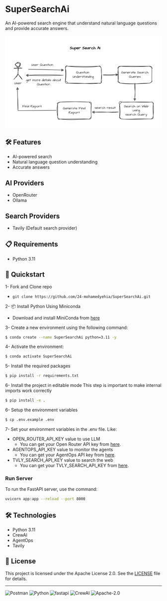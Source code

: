 # SuperSearchAi
An AI-powered search engine that understand natural language questions and provide accurate answers.

![SuperSearchAi](./public/supersearchai.png)

## 🛠 Features
- AI-powered search 
- Natural language question understanding
- Accurate answers

## AI Providers
- OpenRouter
- Ollama

## Search Providers
- Tavily (Default search provider)

## 📋 Requirements
- Python 3.11

## 🚀 Quickstart

1- Fork and Clone repo
 - `git clone https://github.com/24-mohamedyehia/SuperSearchAi.git`

2- 📦 Install Python Using Miniconda
 - Download and install MiniConda from [here](https://www.anaconda.com/docs/getting-started/miniconda/main#quick-command-line-install)

3- Create a new environment using the following command:
```bash
$ conda create --name SuperSearchAi python=3.11 -y
```

4- Activate the environment:
```bash
$ conda activate SuperSearchAi
```

5- Install the required packages
```bash
$ pip install -r requirements.txt
```
6- Install the project in editable mode
This step is important to make internal imports work correctly
```bash
$ pip install -e .
```

6- Setup the environment variables
```bash
$ cp .env.example .env
```

7- Set your environment variables in the .env file. Like:
- OPEN_ROUTER_API_KEY value to use LLM
    - You can get your Open Router API key from [here](https://openrouter.ai/settings/keys).
- AGENTOPS_API_KEY value to monitor the agents
    - You can get your AgentOps API key from [here](https://agentops.com/).
- TVLY_SEARCH_API_KEY value to search the web
    - You can get your TVLY_SEARCH_API_KEY from [here](https://app.tavily.com/).

### Run Server
To run the FastAPI server, use the command:
```bash
uvicorn app:app --reload --port 8000
```

## 🛠 Technologies
- Python 3.11
- CrewAI
- AgentOps
- Tavily    

## 📜 License
This project is licensed under the Apache License 2.0. See the [LICENSE](./LICENSE) file for details.

---
![Postman](https://img.shields.io/badge/Postman-FF6C37.svg?style=for-the-badge&logo=Postman&logoColor=white)
![Python](https://img.shields.io/badge/python-3.11-blue)
![fastapi](https://img.shields.io/badge/fastapi-109989?style=for-the-badge&logo=FASTAPI&logoColor=white)
![CrewAI](https://img.shields.io/badge/CrewAI-FF5A50.svg?style=for-the-badge&logo=CrewAI&logoColor=white)
![Apache-2.0](https://img.shields.io/badge/Apache--2.0-green?style=for-the-badge)

